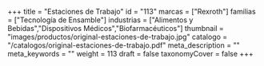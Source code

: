 +++
title = "Estaciones de Trabajo"
id = "113"
marcas = ["Rexroth"]
familias = ["Tecnología de Ensamble"]
industrias = ["Alimentos y Bebidas","Dispositivos Médicos","Biofarmacéuticos"]
thumbnail = "images/productos/original-estaciones-de-trabajo.jpg"
catalogo = "/catalogos/original-estaciones-de-trabajo.pdf"
meta_description = ""
meta_keywords = ""
weight = 113
draft = false
taxonomyCover = false
+++
